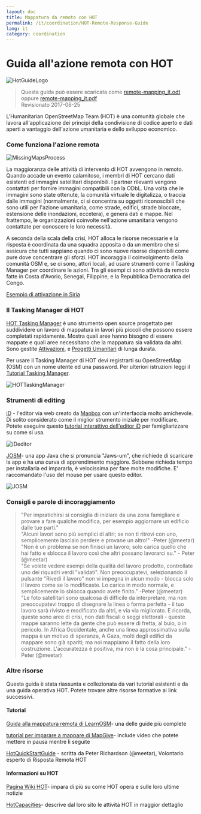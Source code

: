```yaml
---
layout: doc
title: Mappatura da remoto con HOT  
permalink: /it/coordination/HOT-Remote-Response-Guide 
lang: it
category: coordination
---
```


# Guida all'azione remota con HOT   

![HotGuideLogo](http://hot.openstreetmap.org/sites/default/themes/hot/logo.png)  

> Questa guida può essere scaricata come [remote-mapping_it.odt](/files/remote-mapping_it.odt) oppure [remote-mapping_it.pdf](/files/remote-mapping_it.pdf)  
> Revisionato 2017-06-25  

L'Humanitarian OpenStreetMap Team (HOT) è una comunità globale che lavora all'applicazione dei principi della condivisione di codice aperto e dati aperti a vantaggio dell'azione umanitaria e dello sviluppo economico.  

### Come funziona l'azione remota 

![MissingMapsProcess](http://hot.openstreetmap.org/sites/default/files/styles/large/public/process.png?itok=jlAYWov0)  

La maggioranza delle attività di intervento di HOT avvengono in remoto. Quando accade un evento calamitoso, i membri di HOT cercano dati esistenti ed immagini satellitari disponibili. I partner rilevanti vengono contattati per fornire immagini compatibili con la ODbL. Una volta che le immagini sono state ottenute, la comunità virtuale le digitalizza, o traccia dalle immagini (normalmente, ci si concentra su oggetti riconoscibili che sono utili per l'azione umanitaria, come strade, edifici, strade bloccate, estensione delle inondazioni, eccetera), e genera dati e mappe. Nel frattempo, le organizzazioni coinvolte nell'azione umanitaria vengono contattate per conoscere le loro necessità.  

A seconda della scala della crisi, HOT alloca le risorse necessarie e la risposta è coordinata da una squadra apposita o da un membro che si assicura che tutti sappiano quando ci sono nuove risorse disponibili come pure dove concentrare gli sforzi. HOT incoraggia il coinvolgimento della comunità OSM e, se ci sono, attori locali, ad usare strumenti come il Tasking Manager per coordinare le azioni. Tra gli esempi ci sono attività da remoto fatte in Costa d'Avorio, Senegal, Filippine, e la Repubblica Democratica del Congo.  

[Esempio di attivazione in Siria](http://hot.openstreetmap.org/updates/2013-01-28_syria_activation)  

### Il Tasking Manager di HOT 

[HOT Tasking Manager](http://tasks.hotosm.org/) è uno strumento open source progettato per suddividere un lavoro di mappatura in lavori più piccoli che possono essere completati rapidamente. Mostra quali aree hanno bisogno di essere mappate e quali aree necessitano che la mappatura sia validata da altri. Sono gestite [Attivazioni](http://wiki.openstreetmap.org/wiki/HOT_activation), e [Progetti Umanitari](http://hot.openstreetmap.org/projects) di lunga durata.  

Per usare il Tasking Manager di HOT devi registrarti su OpenStreetMap (OSM) con un nome utente ed una password. Per ulteriori istruzioni leggi il [Tutorial Tasking Manager](http://learnosm.org/it/coordination/tasking-manager/).  

![HOTTaskingManager](http://hot.openstreetmap.org/sites/default/files/styles/large/public/task_manager_v2_screenshot_CAR_example.png?itok=Q35ytxKl)  

### Strumenti di editing 

[iD](http://learnosm.org/it/beginner/id-editor/) - l'editor via web creato da [Mapbox](http://www.mapbox.com) con un'interfaccia molto amichevole. Di solito considerato come il miglior strumento iniziale per modificare. Potete eseguire questo [tutorial interattivo dell'editor iD](http://ideditor.com/) per famigliarizzare su come si usa.  

![iDeditor](https://blog.openstreetmap.org/wp-content/uploads/2013/08/id-editor-sotm-us-2013-venue-screenshot.png)  


[JOSM](https://josm.openstreetmap.de/)- una app Java che si pronuncia "Jaws-um", che richiede di scaricare la app e ha una curva di apprendimento maggiore. Sebbene richieda tempo per installarla ed impararla, è velocissima per fare molte modifiche. E' raccomandato l'uso del mouse per usare questo editor.  

![JOSM](http://njgeo.org/wp-content/uploads/2010/07/josm_osm_editor.png)  

### Consigli e parole di incoraggiamento

>  "Per impratichirsi si consiglia di iniziare da una zona famigliare e provare a fare qualche modifica, per esempio aggiornare un edificio dalle tue parti."  
>  "Alcuni lavori sono più semplici di altri; se non ti ritrovi con uno, semplicemente lascialo perdere e provane un altro!" -Peter (@meetar)  
> "Non è un problema se non finisci un lavoro; solo carica quello che hai fatto e sblocca il lavoro così che altri possano lavorarci su." - Peter (@meetar)  
> "Se volete vedere esempi della qualità del lavoro prodotto, controllate uno dei riquadri verdi "validati". Non preoccupatevi, selezionando il pulsante "Rivedi il lavoro" non vi impegna in alcun modo - blocca solo il lavoro come se lo modificaste. Lo carica in modo normale, e semplicemente lo sblocca quando avete finito." -Peter (@meetar)  
> "Le foto satellitari sono qualcosa di difficile da interpretare, ma non preoccupatevi troppo di disegnare la linea o forma perfetta - il tuo lavoro sarà rivisto e modificato da altri, e via via migliorato. E ricorda, queste sono aree di crisi, non dati fiscali o seggi elettorali - queste mappe saranno lette da gente che può essere di fretta, al buio, o in pericolo. In Africa Occidentale, anche una linea approssimativa sulla mappa è un motivo di speranza, A Gaza, molti degli edifici da mappare sono già spariti; ma noi mappiamo il fatto della loro costruzione. L'accuratezza è positiva, ma non è la cosa principale." -Peter (@meetar)  
 
### Altre risorse 

Questa guida è stata riassunta e collezionata da vari tutorial esistenti e da una guida operativa HOT. Potete trovare altre risorse formative ai link successivi.  

#### Tutorial

[Guida alla mappatura remota di LearnOSM](http://learnosm.org/it/coordination/remote/)- una delle guide più complete  

[tutorial per imparare a mappare di MapGive](http://mapgive.state.gov/learn-to-map/)- include video che potete mettere in pausa mentre li seguite  

[HotQuickStartGuide](https://gist.github.com/meetar/b9929dfec129d1d7f5f2) - scritta da Peter Richardson (@meetar), Volontario esperto di Risposta Remota HOT  

#### Informazioni su HOT 

[Pagina Wiki HOT](http://wiki.openstreetmap.org/wiki/Humanitarian_OSM_Team)-  impara di più su come HOT opera e sulle loro ultime notizie  

[HotCapacities](http://hot.openstreetmap.org/about/hot_capacities)- descrive dal loro sito le attività HOT in maggior dettaglio  